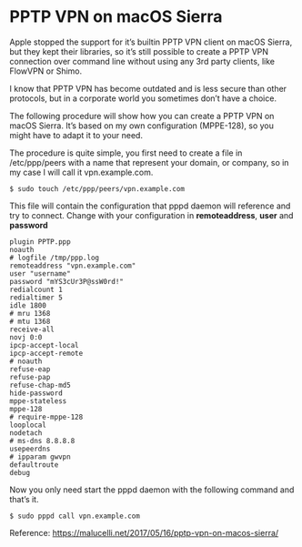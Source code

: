 # PPTP VPN on macOS Sierra

Apple stopped the support for it’s builtin PPTP VPN client on macOS Sierra, but they kept their libraries, so it’s still possible to create a PPTP VPN connection over command line without using any 3rd party clients, like FlowVPN or Shimo.

I know that PPTP VPN has become outdated and is less secure than other protocols, but in a corporate world you sometimes don’t have a choice.

The following procedure will show how you can create a PPTP VPN on macOS Sierra. It’s based on my own configuration (MPPE-128), so you might have to adapt it to your need.

The procedure is quite simple, you first need to create a file in /etc/ppp/peers with a name that represent your domain, or company, so in my case I will call it vpn.example.com.

    $ sudo touch /etc/ppp/peers/vpn.example.com

This file will contain the configuration that pppd daemon will reference and try to connect. Change with your configuration in **remoteaddress**, **user** and **password**

    plugin PPTP.ppp
    noauth
    # logfile /tmp/ppp.log
    remoteaddress "vpn.example.com"
    user "username"
    password "mYS3cUr3P@ssW0rd!"
    redialcount 1
    redialtimer 5
    idle 1800
    # mru 1368
    # mtu 1368
    receive-all
    novj 0:0
    ipcp-accept-local
    ipcp-accept-remote
    # noauth
    refuse-eap
    refuse-pap
    refuse-chap-md5
    hide-password
    mppe-stateless
    mppe-128
    # require-mppe-128
    looplocal
    nodetach
    # ms-dns 8.8.8.8
    usepeerdns
    # ipparam gwvpn
    defaultroute
    debug

Now you only need start the pppd daemon with the following command and that’s it.

    $ sudo pppd call vpn.example.com

Reference: https://malucelli.net/2017/05/16/pptp-vpn-on-macos-sierra/
